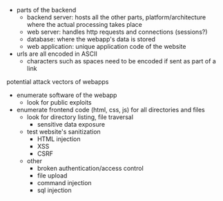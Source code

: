 - parts of the backend
	- backend server: hosts all the other parts, platform/architecture where the actual processing takes place
	- web server: handles http requests and connections (sessions?)
	- database: where the webapp's data is stored
	- web application: unique application code of the website
- urls are all encoded in ASCII
	- characters such as spaces need to be encoded if sent as part of a link



potential attack vectors of webapps
- enumerate software of the webapp
	- look for public exploits
- enumerate frontend code (html, css, js) for all directories and files
	- look for directory listing, file traversal
		- sensitive data exposure
	- test website's sanitization
		- HTML injection
		- XSS
		- CSRF
	- other
		- broken authentication/access control
		- file upload 
		- command injection
		- sql injection